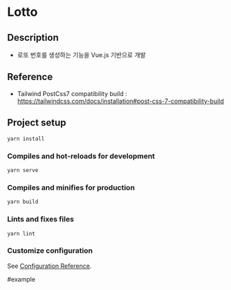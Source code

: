 # Lotto

## Description
- 로또 번호를 생성하는 기능을 Vue.js 기반으로 개발

## Reference
- Tailwind PostCss7 compatibility build : https://tailwindcss.com/docs/installation#post-css-7-compatibility-build

## Project setup
```
yarn install
```

### Compiles and hot-reloads for development
```
yarn serve
```

### Compiles and minifies for production
```
yarn build
```

### Lints and fixes files
```
yarn lint
```

### Customize configuration
See [Configuration Reference](https://cli.vuejs.org/config/).

#example